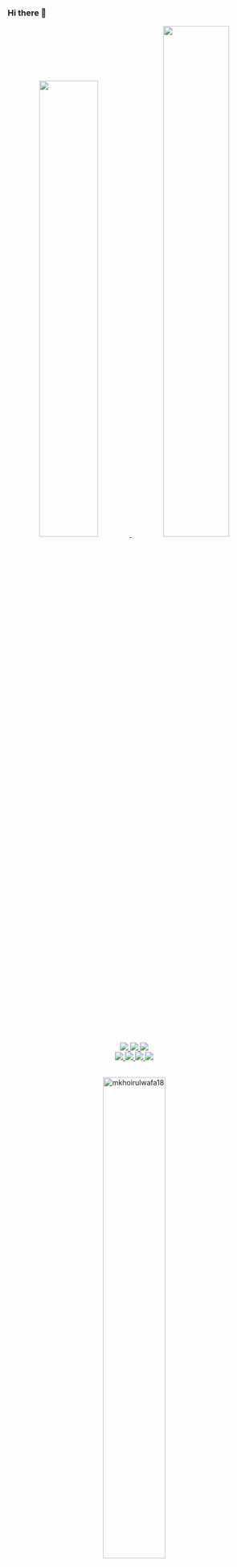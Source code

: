 ### Hi there 👋

<!--
**mkhoirulwafa18/mkhoirulwafa18** is a ✨ _special_ ✨ repository because its `README.md` (this file) appears on your GitHub profile.

Here are some ideas to get you started:

- 🔭 I’m currently working on ...
- 🌱 I’m currently learning ...
- 👯 I’m looking to collaborate on ...
- 🤔 I’m looking for help with ...
- 💬 Ask me about ...
- 📫 How to reach me: ...
- 😄 Pronouns: ...
- ⚡ Fun fact: ...
-->
<p align="center">
  <a href="https://github.com/mkhoirulwafa18">
    <img width="48.2%" src="https://github-readme-stats.vercel.app/api?username=mkhoirulwafa18&show_icons=true&theme=dark&hide_border=true&icon_color=f2d0a4" />
    <img width="51%" src="https://github-readme-streak-stats.herokuapp.com?user=mkhoirulwafa18&theme=dark&hide_border=true&ring=F2D0A4&fire=F2D0A4&currStreakLabel=F2D0A4" />
  </a>
</p>

<br/>

<a href="https://github.com/mkhoirulwafa18">
  <div align="center">
    <img src="https://img.shields.io/badge/-Javascript-000?style=for-the-badge&logo=javascript&color=151515&logoColor=000&labelColor=f2d0a4">
    <img src="https://img.shields.io/badge/-Typescript-000?style=for-the-badge&logo=typescript&color=151515&logoColor=000&labelColor=f2d0a4">
    <img src="https://img.shields.io/badge/-Dart-000?style=for-the-badge&logo=dart&color=151515&logoColor=000&labelColor=f2d0a4">
  </div>
  <div align="center">
    <img src="https://img.shields.io/badge/-React-000?style=for-the-badge&logo=react&color=151515&logoColor=000&labelColor=f2d0a4">
    <img src="https://img.shields.io/badge/-ReactNative-000?style=for-the-badge&logo=react&color=151515&logoColor=000&labelColor=f2d0a4">
    <img src="https://img.shields.io/badge/-Next.js-000?style=for-the-badge&logo=next.js&color=151515&logoColor=000&labelColor=f2d0a4">
    <img src="https://img.shields.io/badge/-Flutter-000?style=for-the-badge&logo=flutter&color=151515&logoColor=000&labelColor=f2d0a4">
  </div>
</a>

<br/>

<p align="center">
  <a href="https://github.com/mkhoirulwafa18">
    <img  width="49.5%" src="https://github-readme-stats.vercel.app/api/top-langs?username=mkhoirulwafa18&show_icons=true&locale=en&layout=compact&theme=dark&hide_border=true" alt="mkhoirulwafa18" />
  </a>
</p>

<br/>

[![Wafa's Trips' Activity Graph](https://github-readme-activity-graph.vercel.app/graph?username=mkhoirulwafa18&bg_color=151515&color=ffffff&line=f2d0a4&point=f2d0a4&area=true&hide_border=true)](https://paceprogrammer.com)
